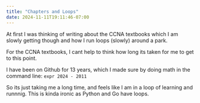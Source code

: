 ```yaml
---
title: "Chapters and Loops"
date: 2024-11-11T19:11:46-07:00
---
```


At first I was thinking of writing about the CCNA textbooks which I am slowly getting though and how I run loops (slowly) around a park.

For the CCNA textbooks, I cant help to think how long its taken for me to get to this point.

I have been on Github for 13 years, which I made sure by doing math in the command line: `expr 2024 - 2011` 

So its just taking me a long time, and feels like I am in a loop of learning and runnnig. This is kinda ironic as Python and Go have loops. 
